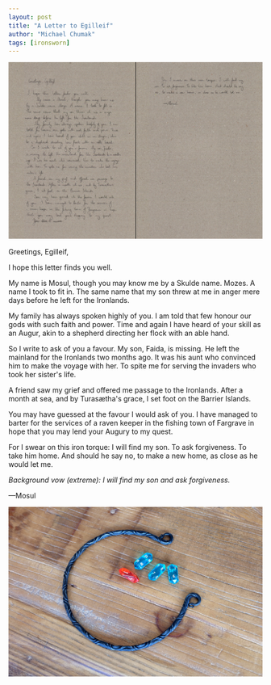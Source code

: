 ```yaml
---
layout: post
title: "A Letter to Egilleif"
author: "Michael Chumak"
tags: [ironsworn]
---
```


![Letter pages](/assets/images/ALetterToEgilleif.Combined.jpg)

Greetings, Egilleif,

I hope this letter finds you well.

My name is Mosul, though you may know me by a Skulde name. Mozes. A name I took to fit in. The same name that my son threw at me in anger mere days before he left for the Ironlands.

<!-- more -->

My family has always spoken highly of you. I am told that few honour our gods with such faith and power. Time and again I have heard of your skill as an Augur, akin to a shepherd directing her flock with an able hand.

So I write to ask of you a favour. My son, Faida, is missing. He left the mainland for the Ironlands two months ago. It was his aunt who convinced him to make the voyage with her. To spite me for serving the invaders who took her sister's life.

A friend saw my grief and offered me passage to the Ironlands. After a month at sea, and by Turasætha's grace, I set foot on the Barrier Islands.

You may have guessed at the favour I would ask of you. I have managed to barter for the services of a raven keeper in the fishing town of Fargrave in hope that you may lend your Augury to my quest.

For I swear on this iron torque: I will find my son. To ask forgiveness. To take him home. And should he say no, to make a new home, as close as he would let me.

_Background vow (extreme): I will find my son and ask forgiveness._

—Mosul

![Iron torque](/assets/images/Torque.jpg)